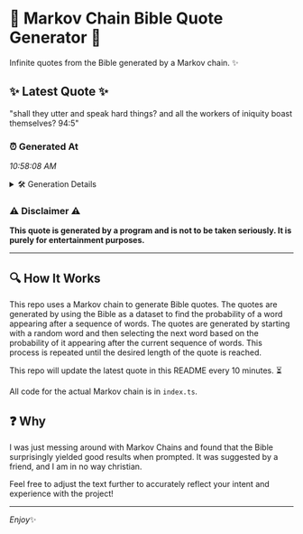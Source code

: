# 📖 Markov Chain Bible Quote Generator 📖

Infinite quotes from the Bible generated by a Markov chain. ✨

## ✨ Latest Quote ✨
"shall they utter and speak hard things? and all the workers of iniquity boast themselves? 94:5"

### ⏰ Generated At
*10:58:08 AM*

<details>
    <summary>🛠️ Generation Details</summary>
    <p>
        <strong>🌱 Seed:</strong> shall<br>
        <strong>🔄 Iterations:</strong> 15<br>
        <strong>📜 Context History:</strong><br>[ shall ]: they<br>[ shall, they ]: utter<br>[ shall, they, utter ]: and<br>[ shall, they, utter, and ]: speak<br>[ shall, they, utter, and, speak ]: hard<br>[ shall, they, utter, and, speak, hard ]: things?<br>[ they, utter, and, speak, hard, things? ]: and<br>[ utter, and, speak, hard, things?, and ]: all<br>[ and, speak, hard, things?, and, all ]: the<br>[ speak, hard, things?, and, all, the ]: workers<br>[ hard, things?, and, all, the, workers ]: of<br>[ things?, and, all, the, workers, of ]: iniquity<br>[ and, all, the, workers, of, iniquity ]: boast<br>[ all, the, workers, of, iniquity, boast ]: themselves?<br>[ the, workers, of, iniquity, boast, themselves? ]: 94:5<br>
    </p>
</details>

### ⚠️ Disclaimer ⚠️
**This quote is generated by a program and is not to be taken seriously. It is purely for entertainment purposes.**

---

## 🔍 How It Works

This repo uses a Markov chain to generate Bible quotes. The quotes are generated by using the Bible as a dataset to find the probability of a word appearing after a sequence of words. The quotes are generated by starting with a random word and then selecting the next word based on the probability of it appearing after the current sequence of words. This process is repeated until the desired length of the quote is reached.

This repo will update the latest quote in this README every 10 minutes. ⏳

All code for the actual Markov chain is in `index.ts`.

## ❓ Why

I was just messing around with Markov Chains and found that the Bible surprisingly yielded good results when prompted. 
It was suggested by a friend, and I am in no way christian.

Feel free to adjust the text further to accurately reflect your intent and experience with the project!

---

*Enjoy*✨
